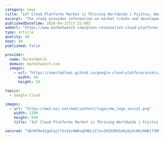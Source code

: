 ```yaml
---
category: news
title: "IoT Cloud Platforms Market is Thriving Worldwide | Fujitsu, Amazon, HPE, Telit, General Electric"
excerpt: "The study provides information on market trends and development, drivers, capacities, technologies, and on the changing investment structure of the Global IoT Cloud Platforms Market. Some of the key players profiled in the study are PTC (ThingWorx),"
publishedDateTime: 2020-04-21T17:22:00Z
webUrl: "https://www.marketwatch.com/press-release/iot-cloud-platforms-market-is-thriving-worldwide-fujitsu-amazon-hpe-telit-general-electric-2020-04-21"
type: article
quality: 49
heat: 49
published: false

provider:
  name: MarketWatch
  domain: marketwatch.com
  images:
    - url: "https://smartableai.github.io/google-cloud-platform/assets/images/organizations/marketwatch.com-50x50.jpg"
      width: 50
      height: 50

topics:
  - Google Cloud

images:
  - url: "https://mw3.wsj.net/mw5/content/logos/mw_logo_social.png"
    width: 1200
    height: 630
    title: "IoT Cloud Platforms Market is Thriving Worldwide | Fujitsu, Amazon, HPE, Telit, General Electric"

secured: "SBrWfRedjgmCqjtfSx1bz4W0xqFH6LiIlexJKZU2RXSnKyEy0cWX/0HBjfZKMKEu3t4IiWtPCrefDpuO/W/NwfbfUEqItRkyugIePPrSwbhPPvVvbXApABIy3qeGvNit3dyo9rXvnuw5gH2p/FDddGN+pw6BrVeeSH+CJTxdpDOSh3Jm8xFa+owf2KJOldbextndVeUk06CnLvz/oj+aoNVnOzPwn6tBl119CX72hMMZRD7UkzgIq9b4q3CdN1KMGs86GJPSK4E80F6myEha0A3DjKw2Nn1IjGrikJKN4cReZoUJTe06PWK7dUSgNbSz;BfLqo5bCbiz1sDzvC2/sFA=="
---
```


